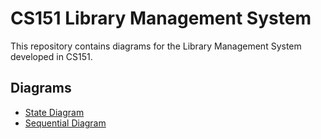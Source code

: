 # CS151 Library Management System

This repository contains diagrams for the Library Management System developed in CS151.

## Diagrams

- [State Diagram](state-diagram.pdf)
- [Sequential Diagram](sequential-diagram.pdf)
